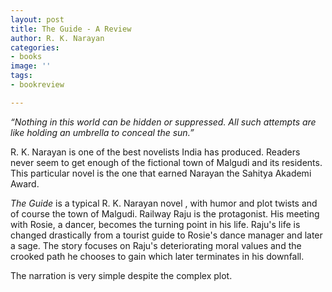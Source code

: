 ```yaml
---
layout: post
title: The Guide - A Review
author: R. K. Narayan
categories:
- books
image: ''
tags:
- bookreview

---
```

_“Nothing in this world can be hidden or suppressed. All such attempts are like holding an umbrella to conceal the sun.”_

R. K. Narayan is one of the best novelists India has produced. Readers never seem to get enough of the fictional town of Malgudi and its residents. This particular novel is the one that earned Narayan the Sahitya Akademi Award.

_The Guide_ is a typical R. K. Narayan novel , with humor and plot twists and of course the town of Malgudi. Railway Raju is the protagonist. His meeting with Rosie, a dancer, becomes the turning point in his life. Raju's life is changed drastically from a tourist guide to Rosie's dance manager and later a sage. The story focuses on Raju's deteriorating moral values and the crooked path he chooses to gain which later terminates in his downfall.

The narration is very simple despite the complex plot. 